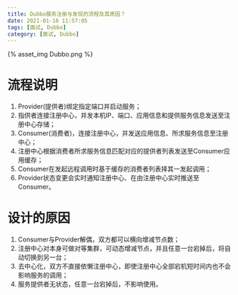 ```yaml
---
title: Dubbo服务注册与发现的流程及其原因？
date: 2021-01-16 11:57:05
tags: [面试, Dubbo]
category: [面试, Dubbo]
---
```


{% asset_img Dubbo.png %}


# 流程说明

1. Provider(提供者)绑定指定端口并启动服务；
2. 指供者连接注册中心，并发本机IP、端口、应用信息和提供服务信息发送至注册中心存储；
3. Consumer(消费者)，连接注册中心，并发送应用信息、所求服务信息至注册中心；
4. 注册中心根据消费者所求服务信息匹配对应的提供者列表发送至Consumer应用缓存；
5. Consumer在发起远程调用时基于缓存的消费者列表择其一发起调用；
6. Provider状态变更会实时通知注册中心、在由注册中心实时推送至Consumer。

# 设计的原因

1. Consumer与Provider解偶，双方都可以横向增减节点数；
2. 注册中心对本身可做对等集群，可动态增减节点，并且任意一台宕掉后，将自动切换到另一台；
3. 去中心化，双方不直接依懒注册中心，即使注册中心全部宕机短时间内也不会影响服务的调用；
4. 服务提供者无状态，任意一台宕掉后，不影响使用。
